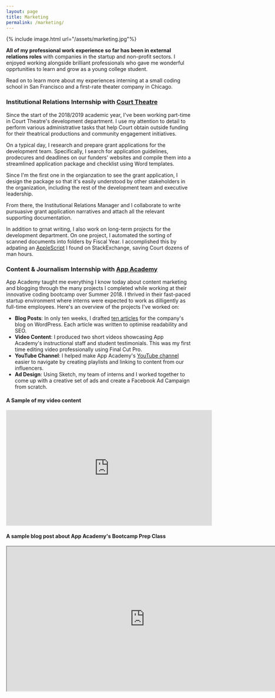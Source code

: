 ```yaml
---
layout: page
title: Marketing
permalink: /marketing/
---
```


{% include image.html url="/assets/marketing.jpg"%}


**All of my professional work experience so far has been in external relations roles** with companies in the startup and non-profit sectors. I enjoyed working alongside brilliant professionals who gave me wonderful opprtunities to learn and grow as a young college student.

Read on to learn more about my experiences interning at a small coding school in San Francisco and a first-rate theater company in Chicago. 

### Institutional Relations Internship with [Court Theatre](https://www.courttheatre.org/)

Since the start of the 2018/2019 academic year, I've been working part-time in Court Theatre's development department. I use my attention to detail to perform various administrative tasks that help Court obtain outside funding for their theatrical productions and community engagement initiatives.

On a typical day, I research and prepare grant applications for the development team. Specifically, I search for application guidelines, prodecures and deadlines on our funders' websites and compile them into a streamlined application package and checklist using Word templates.

Since I'm the first one in the orgianzation to see the grant application, I design the package so that it's easily understood by other stakeholders in the organization, including the rest of the development team and executive leadership. 

From there, the Institutional Relations Manager and I collaborate to write pursuasive grant application narratives and attach all the relevant supporting documentation.

In addition to grnat writing, I also work on long-term projects for the development department. On one project, I automated the sorting of scanned documents into folders by Fiscal Year. I accomplished this by adpating an [AppleScript](../assets/scanning.applescript) I found on StackExchange, saving Court dozens of man hours.

### Content & Journalism Internship with [App Academy](https://www.appacademy.io/)

App Academy taught me everything I know today about content marketing and blogging through the many projects I completed while working at their innovative coding bootcamp over Summer 2018. I thrived in their fast-paced startup environment where interns were expected to work as dilligently as full-time employees. Here's an overview of the projects I've worked on:

* **Blog Posts**: In only ten weeks, I drafted [ten articles](https://blog.appacademy.io/author/lmenendez/) for the company's blog on WordPress. Each article was written to optimise readability and SEO.
* **Video Content**: I produced two short videos showcasing App Academy's instructional staff and student testimonials. This was my first time editing video professionally using Final Cut Pro. 
* **YouTube Channel**: I helped make App Academy's [YouTube channel](https://www.youtube.com/channel/UC4kQ9nshL314gc5Cq7W4CVw/featured) easier to navigate by creating playlists and linking to content from our influencers.
* **Ad Design**: Using Sketch, my team of interns and I worked together to come up with a creative set of ads and create a Facebook Ad Campaign from scratch.


#### A Sample of my video content

<iframe width="560" height="315" class="center" src="https://www.youtube.com/embed/j0kQWCNU6s4" frameborder="0" allow="accelerometer; autoplay; encrypted-media; gyroscope; picture-in-picture" allowfullscreen></iframe>

<br>

#### A sample blog post about App Academy's Bootcamp Prep Class
<iframe width="750" height="394" src="https://blog.appacademy.io/bootcamp-prep-app-academy/" ></iframe>



